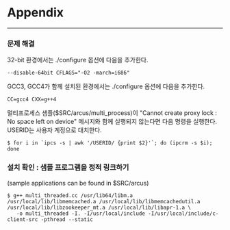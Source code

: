 # Appendix
--------------

### 문제 해결

32-bit 환경에서는 ./configure 옵션에 다음을 추가한다.

```
--disable-64bit CFLAGS="-O2 -march=i686"
```

GCC3, GCC4가 함께 설치된 환경에서는 ./configure 옵션에 다음을 추가한다.

```
CC=gcc4 CXX=g++4
```

멀티프로세스 샘플($SRC/arcus/multi_process)이 "Cannot create proxy lock : No space left on device" 메시지와 함께 실행되지 않는다면 다음 명령을 실행한다. USERID는 사용자 계정으로 대치한다.

```
$ for i in `ipcs -s | awk '/USERID/ {print $2}'`; do (ipcrm -s $i); done
```

### 설치 확인 : 샘플 프로그램을 정적 링크하기

(sample applications can be found in $SRC/arcus)

```
$ g++ multi_threaded.cc /usr/lib64/libm.a /usr/local/lib/libmemcached.a /usr/local/lib/libmemcachedutil.a /usr/local/lib/libzookeeper_mt.a /usr/local/lib/libapr-1.a \
   -o multi_threaded -I. -I/usr/local/include -I/usr/local/include/c-client-src -pthread --static
```
